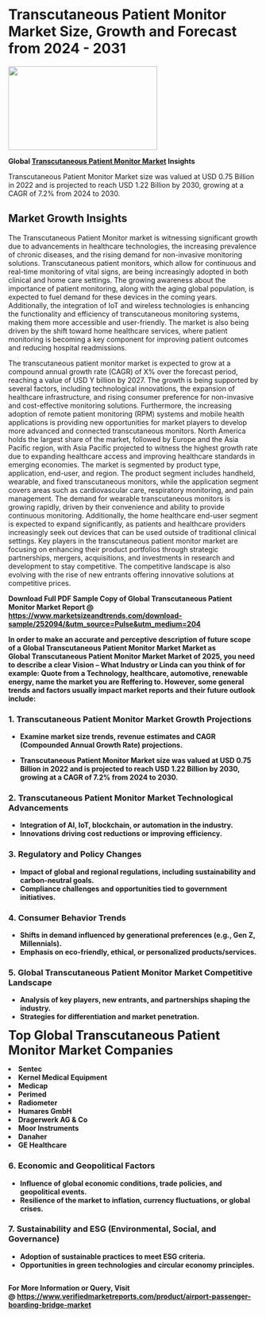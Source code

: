 <H1>Transcutaneous Patient Monitor Market Size, Growth and Forecast from 2024 - 2031</H1><img class="aligncenter size-medium wp-image-584254" src="https://thirdeyenews.in/wp-content/uploads/2024/09/Global-Market-Research-300x168.jpeg" alt="" width="300" height="168" /><p><strong>Global&nbsp;<a href="https://www.marketsizeandtrends.com/download-sample/252094/&amp;utm_source=Pulse&amp;utm_medium=204">Transcutaneous Patient Monitor Market</a> Insights</strong></p><p>Transcutaneous Patient Monitor Market size was valued at USD 0.75 Billion in 2022 and is projected to reach USD 1.22 Billion by 2030, growing at a CAGR of 7.2% from 2024 to 2030.</p><p><h2>Market Growth Insights</h2> <p>The Transcutaneous Patient Monitor market is witnessing significant growth due to advancements in healthcare technologies, the increasing prevalence of chronic diseases, and the rising demand for non-invasive monitoring solutions. Transcutaneous patient monitors, which allow for continuous and real-time monitoring of vital signs, are being increasingly adopted in both clinical and home care settings. The growing awareness about the importance of patient monitoring, along with the aging global population, is expected to fuel demand for these devices in the coming years. Additionally, the integration of IoT and wireless technologies is enhancing the functionality and efficiency of transcutaneous monitoring systems, making them more accessible and user-friendly. The market is also being driven by the shift toward home healthcare services, where patient monitoring is becoming a key component for improving patient outcomes and reducing hospital readmissions.</p> <p><strong></strong></p> <p>The transcutaneous patient monitor market is expected to grow at a compound annual growth rate (CAGR) of X% over the forecast period, reaching a value of USD Y billion by 2027. The growth is being supported by several factors, including technological innovations, the expansion of healthcare infrastructure, and rising consumer preference for non-invasive and cost-effective monitoring solutions. Furthermore, the increasing adoption of remote patient monitoring (RPM) systems and mobile health applications is providing new opportunities for market players to develop more advanced and connected transcutaneous monitors. North America holds the largest share of the market, followed by Europe and the Asia Pacific region, with Asia Pacific projected to witness the highest growth rate due to expanding healthcare access and improving healthcare standards in emerging economies. The market is segmented by product type, application, end-user, and region. The product segment includes handheld, wearable, and fixed transcutaneous monitors, while the application segment covers areas such as cardiovascular care, respiratory monitoring, and pain management. The demand for wearable transcutaneous monitors is growing rapidly, driven by their convenience and ability to provide continuous monitoring. Additionally, the home healthcare end-user segment is expected to expand significantly, as patients and healthcare providers increasingly seek out devices that can be used outside of traditional clinical settings. Key players in the transcutaneous patient monitor market are focusing on enhancing their product portfolios through strategic partnerships, mergers, acquisitions, and investments in research and development to stay competitive. The competitive landscape is also evolving with the rise of new entrants offering innovative solutions at competitive prices. <p><strong></p><p><span class=""><strong>Download Full PDF Sample Copy of Global Transcutaneous Patient Monitor Market Report</strong> @ <a href="https://www.marketsizeandtrends.com/download-sample/252094/&amp;utm_source=Pulse&amp;utm_medium=204" target="_blank">https://www.marketsizeandtrends.com/download-sample/252094/&amp;utm_source=Pulse&amp;utm_medium=204</a></span></p><p>In order to make an accurate and perceptive description of future scope of a Global&nbsp;Transcutaneous Patient Monitor Market Market as Global&nbsp;Transcutaneous Patient Monitor Market Market of 2025, you need to describe a clear Vision &ndash; What Industry or Linda can you think of for example: Quote from a Technology, healthcare, automotive, renewable energy, name the market you are Reffering to. However, some general trends and factors usually impact market reports and their future outlook include:</p><h3>1.&nbsp;<strong>Transcutaneous Patient Monitor Market Growth Projections</strong></h3><ul><li>Examine market size trends, revenue estimates and CAGR (Compounded Annual Growth Rate) projections.</li><li><p>Transcutaneous Patient Monitor Market size was valued at USD 0.75 Billion in 2022 and is projected to reach USD 1.22 Billion by 2030, growing at a CAGR of 7.2% from 2024 to 2030.</p></li></ul><h3>2.&nbsp;<strong>Transcutaneous Patient Monitor Market Technological Advancements</strong></h3><ul><li>Integration of AI, IoT, blockchain, or automation in the industry.</li><li>Innovations driving cost reductions or improving efficiency.</li></ul><h3>3.&nbsp;<strong>Regulatory and Policy Changes</strong></h3><ul><li>Impact of global and regional regulations, including sustainability and carbon-neutral goals.</li><li>Compliance challenges and opportunities tied to government initiatives.</li></ul><h3>4.&nbsp;<strong>Consumer Behavior Trends</strong></h3><ul><li>Shifts in demand influenced by generational preferences (e.g., Gen Z, Millennials).</li><li>Emphasis on eco-friendly, ethical, or personalized products/services.</li></ul><h3>5.&nbsp;<strong>Global Transcutaneous Patient Monitor Market Competitive Landscape</strong></h3><ul><li>Analysis of key players, new entrants, and partnerships shaping the industry.</li><li>Strategies for differentiation and market penetration.</li></ul><p data-pm-slice="1 1 []"><span style="color: inherit; font-family: inherit; font-size: 25px;">Top Global Transcutaneous Patient Monitor Market Companies</span></p><div class="" data-test-id=""><p><li>Sentec</li><li> Kernel Medical Equipment</li><li> Medicap</li><li> Perimed</li><li> Radiometer</li><li> Humares GmbH</li><li> Dragerwerk AG & Co</li><li> Moor Instruments</li><li> Danaher</li><li> GE Healthcare</li></p></div><h3>6.&nbsp;<strong>Economic and Geopolitical Factors</strong></h3><ul><li>Influence of global economic conditions, trade policies, and geopolitical events.</li><li>Resilience of the market to inflation, currency fluctuations, or global crises.</li></ul><h3>7.&nbsp;<strong>Sustainability and ESG (Environmental, Social, and Governance)</strong></h3><ul><li>Adoption of sustainable practices to meet ESG criteria.</li><li>Opportunities in green technologies and circular economy principles.</li></ul><h2><strong style="font-size: 14px;">For More Information or Query, Visit @&nbsp;</strong><a style="background-color: #ffffff; font-size: 14px;" href="https://www.marketsizeandtrends.com/report/transcutaneous-patient-monitor-market/" target="_blank">https://www.verifiedmarketreports.com/product/airport-passenger-boarding-bridge-market</a></h2>
